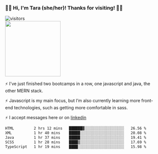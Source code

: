 ### 👋🏾 Hi, I'm Tara (she/her)! Thanks for visiting! 👋🏾
![visitors](https://visitor-badge.glitch.me/badge?page_id=qualmless)
<BR>
<img height="180em" src="https://github-readme-stats.vercel.app/api?username=qualmless&show_icons=true&hide_border=true&&count_private=true&include_all_commits=true" />

⚡️ I've just finished two bootcamps in a row, one javascript and java, the other MERN stack. 

⚡️ Javascript is my main focus, but I’m also currently learning more front-end technologies, such as getting more comfortable in sass. 

⚡️ I accept messages here or on <a href="https://www.linkedin.com/in/tarajdunmore/">linkedin</a>

<!--START_SECTION:waka-->

```txt
HTML         2 hrs 12 mins   ██████▓░░░░░░░░░░░░░░░░░░   26.56 %
XML          1 hr 40 mins    █████░░░░░░░░░░░░░░░░░░░░   20.08 %
Java         1 hr 37 mins    █████░░░░░░░░░░░░░░░░░░░░   19.41 %
SCSS         1 hr 28 mins    ████▒░░░░░░░░░░░░░░░░░░░░   17.69 %
TypeScript   1 hr 19 mins    ████░░░░░░░░░░░░░░░░░░░░░   15.98 %
```

<!--END_SECTION:waka-->

<!--
**qualmless/qualmless** is a ✨ _special_ ✨ repository because its `README.md` (this file) appears on your GitHub profile.

Here are some ideas to get you started:
- 🔭 I’m currently working on ...
- 👯 I’m looking to collaborate on ...
- 🤔 I’m looking for help with ...
- 💬 Ask me about ...
- 📫 How to reach me: ...
- ⚡ Fun fact: ...
-->
